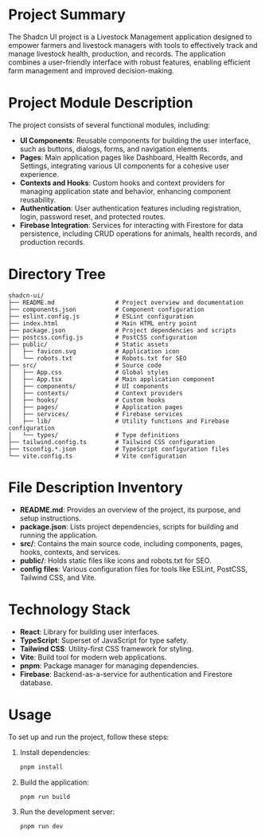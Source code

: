 # Project Summary
The Shadcn UI project is a Livestock Management application designed to empower farmers and livestock managers with tools to effectively track and manage livestock health, production, and records. The application combines a user-friendly interface with robust features, enabling efficient farm management and improved decision-making.

# Project Module Description
The project consists of several functional modules, including:
- **UI Components**: Reusable components for building the user interface, such as buttons, dialogs, forms, and navigation elements.
- **Pages**: Main application pages like Dashboard, Health Records, and Settings, integrating various UI components for a cohesive user experience.
- **Contexts and Hooks**: Custom hooks and context providers for managing application state and behavior, enhancing component reusability.
- **Authentication**: User authentication features including registration, login, password reset, and protected routes.
- **Firebase Integration**: Services for interacting with Firestore for data persistence, including CRUD operations for animals, health records, and production records.

# Directory Tree
```
shadcn-ui/
├── README.md                 # Project overview and documentation
├── components.json           # Component configuration
├── eslint.config.js          # ESLint configuration
├── index.html                # Main HTML entry point
├── package.json              # Project dependencies and scripts
├── postcss.config.js         # PostCSS configuration
├── public/                   # Static assets
│   ├── favicon.svg           # Application icon
│   └── robots.txt            # Robots.txt for SEO
├── src/                      # Source code
│   ├── App.css               # Global styles
│   ├── App.tsx               # Main application component
│   ├── components/           # UI components
│   ├── contexts/             # Context providers
│   ├── hooks/                # Custom hooks
│   ├── pages/                # Application pages
│   ├── services/             # Firebase services
│   ├── lib/                  # Utility functions and Firebase configuration
│   └── types/                # Type definitions
├── tailwind.config.ts        # Tailwind CSS configuration
├── tsconfig.*.json           # TypeScript configuration files
└── vite.config.ts            # Vite configuration
```

# File Description Inventory
- **README.md**: Provides an overview of the project, its purpose, and setup instructions.
- **package.json**: Lists project dependencies, scripts for building and running the application.
- **src/**: Contains the main source code, including components, pages, hooks, contexts, and services.
- **public/**: Holds static files like icons and robots.txt for SEO.
- **config files**: Various configuration files for tools like ESLint, PostCSS, Tailwind CSS, and Vite.

# Technology Stack
- **React**: Library for building user interfaces.
- **TypeScript**: Superset of JavaScript for type safety.
- **Tailwind CSS**: Utility-first CSS framework for styling.
- **Vite**: Build tool for modern web applications.
- **pnpm**: Package manager for managing dependencies.
- **Firebase**: Backend-as-a-service for authentication and Firestore database.

# Usage
To set up and run the project, follow these steps:
1. Install dependencies:
   ```bash
   pnpm install
   ```
2. Build the application:
   ```bash
   pnpm run build
   ```
3. Run the development server:
   ```bash
   pnpm run dev
   ```
